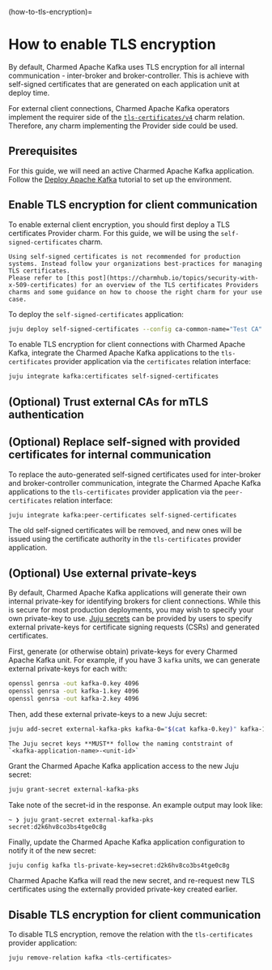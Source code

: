 (how-to-tls-encryption)=
# How to enable TLS encryption

By default, Charmed Apache Kafka uses TLS encryption for all internal communication - inter-broker and broker-controller. This is achieve with self-signed certificates that are generated on each application unit at deploy time.

For external client connections, Charmed Apache Kafka operators implement the requirer side of the [`tls-certificates/v4`](https://github.com/canonical/tls-certificates-interface/blob/main/lib/charms/tls_certificates_interface/v4/tls_certificates.py) charm relation. Therefore, any charm implementing the Provider side could be used.

## Prerequisites

For this guide, we will need an active Charmed Apache Kafka application. Follow the [Deploy Apache Kafka](tutorial-deploy) tutorial to set up the environment.

## Enable TLS encryption for client communication

To enable external client encryption, you should first deploy a TLS certificates Provider charm. For this guide, we will be using the `self-signed-certificates` charm.

```{warning}
Using self-signed certificates is not recommended for production systems. Instead follow your organizations best-practices for managing TLS certificates.
Please refer to [this post](https://charmhub.io/topics/security-with-x-509-certificates) for an overview of the TLS certificates Providers charms and some guidance on how to choose the right charm for your use case. 
```

To deploy the `self-signed-certificates` application:

```bash
juju deploy self-signed-certificates --config ca-common-name="Test CA"
```

To enable TLS encryption for client connections with Charmed Apache Kafka, integrate the Charmed Apache Kafka applications to the `tls-certificates` provider application via the `certificates` relation interface:

```bash
juju integrate kafka:certificates self-signed-certificates
```

## (Optional) Trust external CAs for mTLS authentication

<!-- TODO: link to some mtls doc? Maybe rebase first -->
<!-- TODO: add detail here -->

## (Optional) Replace self-signed with provided certificates for internal communication

To replace the auto-generated self-signed certificates used for inter-broker and broker-controller communication, integrate the Charmed Apache Kafka applications to the `tls-certificates` provider application via the `peer-certificates` relation interface:

```bash
juju integrate kafka:peer-certificates self-signed-certificates
```

The old self-signed certificates will be removed, and new ones will be issued using the certificate authority in the `tls-certificates` provider application.

## (Optional) Use external private-keys

By default, Charmed Apache Kafka applications will generate their own internal private-key for identifying brokers for client connections. While this is secure for most production deployments, you may wish to specify your own private-key to use. [Juju secrets](https://documentation.ubuntu.com/juju/3.6/reference/secret/) can be provided by users to specify external private-keys for certificate signing requests (CSRs) and generated certificates.

First, generate (or otherwise obtain) private-keys for every Charmed Apache Kafka unit. For example, if you have 3 `kafka` units, we can generate external private-keys for each with:

```bash
openssl genrsa -out kafka-0.key 4096
openssl genrsa -out kafka-1.key 4096
openssl genrsa -out kafka-2.key 4096
```

Then, add these external private-keys to a new Juju secret:

```bash
juju add-secret external-kafka-pks kafka-0="$(cat kafka-0.key)" kafka-1="$(cat kafka-1.key)" kafka-2="$(cat kafka-2.key)"
```

```{note}
The Juju secret keys **MUST** follow the naming contstraint of `<kafka-application-name>-<unit-id>`
```

Grant the Charmed Apache Kafka application access to the new Juju secret:

```bash
juju grant-secret external-kafka-pks
```

Take note of the secret-id in the response. An example output may look like:

```console
~ ❯ juju grant-secret external-kafka-pks
secret:d2k6hv8co3bs4tge0c8g
```

Finally, update the Charmed Apache Kafka application configuration to notify it of the new secret:

```bash
juju config kafka tls-private-key=secret:d2k6hv8co3bs4tge0c8g
```

Charmed Apache Kafka will read the new secret, and re-request new TLS certificates using the externally provided private-key created earlier.

## Disable TLS encryption for client communication

To disable TLS encryption, remove the relation with the `tls-certificates` provider application:

```bash
juju remove-relation kafka <tls-certificates>
```
